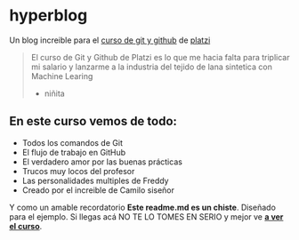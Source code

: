 # hyperblog 
Un blog increible para el [curso de git y github](https://platzi.com/cursos/git-github) de [platzi](https://platzi.com)
> El curso de Git y Github de Platzi es lo que me hacia falta para triplicar mi salario y lanzarme a la industria del tejido de lana sintetica con Machine Learing
> - niñita

## En este curso vemos de todo:
* Todos los comandos de Git
* El flujo de trabajo en GitHub 
* El verdadero amor por las buenas prácticas
* Trucos muy locos del profesor
* Las personalidades multiples de Freddy
* Creado por el increible de Camilo siseñor

Y como un amable recordatorio **Este readme.md es un chiste**. Diseñado para el ejemplo. Si llegas acá NO TE LO TOMES EN SERIO y mejor ve [**a ver el curso**](https://platzi.com/cursos/git-github).

